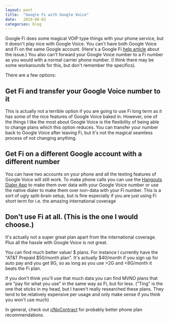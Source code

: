 ```yaml
---
layout: post
title:  "Google Fi with Google Voice"
date:   2019-08-01
categories: blog
---
```


Google Fi does some magical VOIP type things with your phone service, but it
doesn't play nice with Google Voice. You can't have both Google Voice and Fi on
the same Google account. (Here's a Google Fi [help
article](https://support.google.com/fi/answer/6246240?hl=en) about the issue.)
You also can't forward your Google Voice number to a Fi number as you would with
a normal carrier phone number. (I think there may be some workarounds for this,
but don't remember the specifics).

There are a few options:

## Get Fi and transfer your Google Voice number to it
This is actually not a terrible option if you are going to use Fi long term as
it has some of the nice features of Google Voice baked in. However, one of the
things I like the most about Google Voice is the flexibility of being able to
change plans which this option reduces. You can transfer your number back to
Google Voice after leaving Fi, but it's not the magical seamless process of not
changing anything.

##  Get Fi on a different Google account with a different number
You can have two accounts on your phone and all the texting features of Google
Voice will still work. To make phone calls you can use the [Hangouts Dialer
App](https://play.google.com/store/apps/details?id=com.google.android.apps.hangoutsdialer)
to make them over data with your Google Voice number or use the native dialer to
make them over non-data with your Fi number. This is a sort of ugly split-brain
setup, but is fine especially if you are just using Fi short term for i.e. the
amazing international coverage

##  Don't use Fi at all. (This is the one I would choose.)
It's actually not a super great plan apart from the international coverage. Plus
all the hassle with Google Voice is not great.

You can find much better value/ $ plans. For instance I currently have the "AT&T
Prepaid $50/month plan". It's actually $40/month if you sign up for auto pay and
you get 8G, so as long as you use >2G and <8G/month it beats the Fi plan.

If you don't think you'll use that much data you can find MVNO plans that are
"pay for what you use" in the same way as Fi, but for less. ("Ting" is the one
that sticks in my head, but I haven't really researched these plans. They tend
to be relatively expensive per usage and only make sense if you think you won't
use much)

In general, check out [r/NoContract](https://www.reddit.com/r/NoContract) for
probably better phone plan recommendations.
